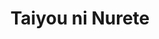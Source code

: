 --- 
title: "Taiyou ni Nurete"
publishdate: "2019-4-16T16:48:46+02:00"
src: "https://365manga.net/manga/taiyou-ni-nurete"
image: "https://data.365manga.net/images/thumbnails/24094-taiyou-ni-nurete.jpg"
description: "1-2) Soaked by the Sun A beautiful transfer student, Takayama is weak and often absent from the PE lesson, because he has an allergy to sunshine. He is bullied by other students, but a very handsome & cool student, Kasai tries to help him. 3) Mosaic Boy Hero has changed into a girl when his pulse increases since a bisexual butterfly genes were injected into him by his father, a…"
---